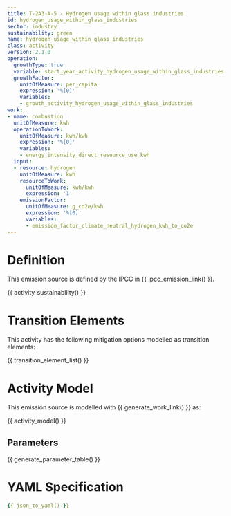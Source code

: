 ```yaml
---
title: T-2A3-A-5 - Hydrogen usage within glass industries
id: hydrogen_usage_within_glass_industries
sector: industry
sustainability: green
name: hydrogen_usage_within_glass_industries
class: activity
version: 2.1.0
operation:
  growthType: true
  variable: start_year_activity_hydrogen_usage_within_glass_industries
  growthFactor:
    unitOfMeasure: per_capita
    expression: '%[0]'
    variables:
    - growth_activity_hydrogen_usage_within_glass_industries
work:
- name: combustion
  unitOfMeasure: kwh
  operationToWork:
    unitOfMeasure: kwh/kwh
    expression: '%[0]'
    variables:
    - energy_intensity_direct_resource_use_kwh
  input:
  - resource: hydrogen
    unitOfMeasure: kwh
    resourceToWork:
      unitOfMeasure: kwh/kwh
      expression: '1'
    emissionFactor:
      unitOfMeasure: g_co2e/kwh
      expression: '%[0]'
      variables:
      - emission_factor_climate_neutral_hydrogen_kwh_to_co2e
---
```

# Definition
This emission source is defined by the IPCC in {{ ipcc_emission_link() }}.


{{ activity_sustainability() }}

# Transition Elements

This activity has the following mitigation options modelled as transition elements:

{{ transition_element_list() }}

# Activity Model
This emission source is modelled with {{ generate_work_link() }} as:

{{ activity_model() }}

## Parameters

{{ generate_parameter_table() }}

# YAML Specification

```yaml
{{ json_to_yaml() }}
```
